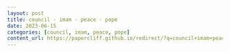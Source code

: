 ```yaml
---
layout: post
title: council · imam · peace · pope
date: 2023-06-15
categories: [council, imam, peace, pope]
content_url: https://papercliff.github.io/redirect/?q=council+imam+peace+pope&tbs=cdr:1,cd_min:6/14/2023,cd_max:6/16/2023
---
```

